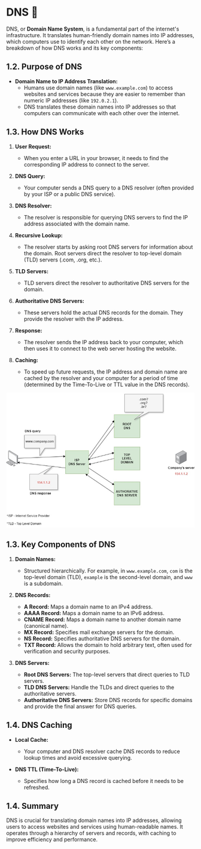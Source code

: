 # DNS 📖

DNS, or **Domain Name System**, is a fundamental part of the internet's infrastructure. It translates human-friendly domain names into IP addresses, which computers use to identify each other on the network. Here’s a breakdown of how DNS works and its key components:

## 1.2. Purpose of DNS

- **Domain Name to IP Address Translation:**
  - Humans use domain names (like `www.example.com`) to access websites and services because they are easier to remember than numeric IP addresses (like `192.0.2.1`).
  - DNS translates these domain names into IP addresses so that computers can communicate with each other over the internet.

## 1.3. How DNS Works

1. **User Request:**

   - When you enter a URL in your browser, it needs to find the corresponding IP address to connect to the server.

2. **DNS Query:**

   - Your computer sends a DNS query to a DNS resolver (often provided by your ISP or a public DNS service).

3. **DNS Resolver:**

   - The resolver is responsible for querying DNS servers to find the IP address associated with the domain name.

4. **Recursive Lookup:**

   - The resolver starts by asking root DNS servers for information about the domain. Root servers direct the resolver to top-level domain (TLD) servers (.com, .org, etc.).

5. **TLD Servers:**

   - TLD servers direct the resolver to authoritative DNS servers for the domain.

6. **Authoritative DNS Servers:**

   - These servers hold the actual DNS records for the domain. They provide the resolver with the IP address.

7. **Response:**

   - The resolver sends the IP address back to your computer, which then uses it to connect to the web server hosting the website.

8. **Caching:**
   - To speed up future requests, the IP address and domain name are cached by the resolver and your computer for a period of time (determined by the Time-To-Live or TTL value in the DNS records).

![Diagram of how the dns works](../imgs/dns-how-it-works.jpg)

## 1.3. Key Components of DNS

1. **Domain Names:**

   - Structured hierarchically. For example, in `www.example.com`, `com` is the top-level domain (TLD), `example` is the second-level domain, and `www` is a subdomain.

2. **DNS Records:**

   - **A Record:** Maps a domain name to an IPv4 address.
   - **AAAA Record:** Maps a domain name to an IPv6 address.
   - **CNAME Record:** Maps a domain name to another domain name (canonical name).
   - **MX Record:** Specifies mail exchange servers for the domain.
   - **NS Record:** Specifies authoritative DNS servers for the domain.
   - **TXT Record:** Allows the domain to hold arbitrary text, often used for verification and security purposes.

3. **DNS Servers:**
   - **Root DNS Servers:** The top-level servers that direct queries to TLD servers.
   - **TLD DNS Servers:** Handle the TLDs and direct queries to the authoritative servers.
   - **Authoritative DNS Servers:** Store DNS records for specific domains and provide the final answer for DNS queries.

## 1.4. DNS Caching

- **Local Cache:**

  - Your computer and DNS resolver cache DNS records to reduce lookup times and avoid excessive querying.

- **DNS TTL (Time-To-Live):**
  - Specifies how long a DNS record is cached before it needs to be refreshed.

## 1.4. Summary

DNS is crucial for translating domain names into IP addresses, allowing users to access websites and services using human-readable names. It operates through a hierarchy of servers and records, with caching to improve efficiency and performance.
